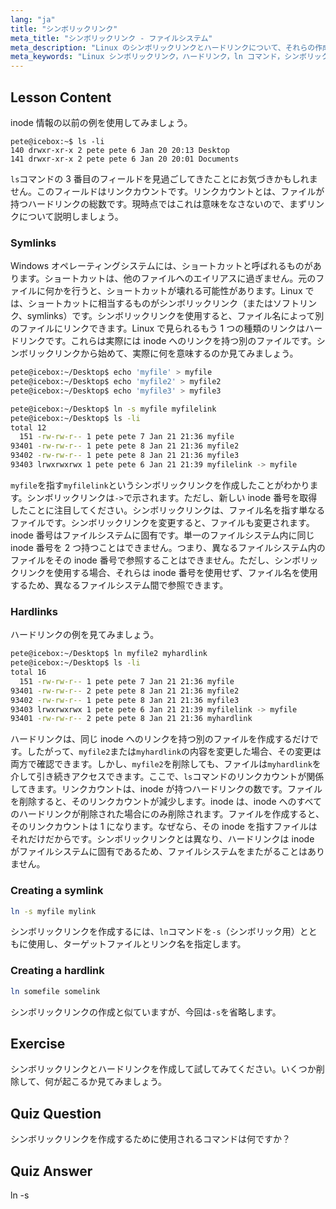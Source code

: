 ```yaml
---
lang: "ja"
title: "シンボリックリンク"
meta_title: "シンボリックリンク - ファイルシステム"
meta_description: "Linux のシンボリックリンクとハードリンクについて、それらの作成方法と管理方法を含めて学びます。初心者向けのこのガイドで、それらの違いと使用例を理解しましょう。"
meta_keywords: "Linux シンボリックリンク，ハードリンク，ln コマンド，シンボリックリンク，Linux ファイルシステム，Linux チュートリアル，初心者向け Linux"
---
```


## Lesson Content

inode 情報の以前の例を使用してみましょう。

```plaintext
pete@icebox:~$ ls -li
140 drwxr-xr-x 2 pete pete 6 Jan 20 20:13 Desktop
141 drwxr-xr-x 2 pete pete 6 Jan 20 20:01 Documents
```

`ls`コマンドの 3 番目のフィールドを見過ごしてきたことにお気づきかもしれません。このフィールドはリンクカウントです。リンクカウントとは、ファイルが持つハードリンクの総数です。現時点ではこれは意味をなさないので、まずリンクについて説明しましょう。

### Symlinks

Windows オペレーティングシステムには、ショートカットと呼ばれるものがあります。ショートカットは、他のファイルへのエイリアスに過ぎません。元のファイルに何かを行うと、ショートカットが壊れる可能性があります。Linux では、ショートカットに相当するものがシンボリックリンク（またはソフトリンク、symlinks）です。シンボリックリンクを使用すると、ファイル名によって別のファイルにリンクできます。Linux で見られるもう 1 つの種類のリンクはハードリンクです。これらは実際には inode へのリンクを持つ別のファイルです。シンボリックリンクから始めて、実際に何を意味するのか見てみましょう。

```bash
pete@icebox:~/Desktop$ echo 'myfile' > myfile
pete@icebox:~/Desktop$ echo 'myfile2' > myfile2
pete@icebox:~/Desktop$ echo 'myfile3' > myfile3

pete@icebox:~/Desktop$ ln -s myfile myfilelink
pete@icebox:~/Desktop$ ls -li
total 12
  151 -rw-rw-r-- 1 pete pete 7 Jan 21 21:36 myfile
93401 -rw-rw-r-- 1 pete pete 8 Jan 21 21:36 myfile2
93402 -rw-rw-r-- 1 pete pete 8 Jan 21 21:36 myfile3
93403 lrwxrwxrwx 1 pete pete 6 Jan 21 21:39 myfilelink -> myfile
```

`myfile`を指す`myfilelink`というシンボリックリンクを作成したことがわかります。シンボリックリンクは`->`で示されます。ただし、新しい inode 番号を取得したことに注目してください。シンボリックリンクは、ファイル名を指す単なるファイルです。シンボリックリンクを変更すると、ファイルも変更されます。inode 番号はファイルシステムに固有です。単一のファイルシステム内に同じ inode 番号を 2 つ持つことはできません。つまり、異なるファイルシステム内のファイルをその inode 番号で参照することはできません。ただし、シンボリックリンクを使用する場合、それらは inode 番号を使用せず、ファイル名を使用するため、異なるファイルシステム間で参照できます。

### Hardlinks

ハードリンクの例を見てみましょう。

```bash
pete@icebox:~/Desktop$ ln myfile2 myhardlink
pete@icebox:~/Desktop$ ls -li
total 16
  151 -rw-rw-r-- 1 pete pete 7 Jan 21 21:36 myfile
93401 -rw-rw-r-- 2 pete pete 8 Jan 21 21:36 myfile2
93402 -rw-rw-r-- 1 pete pete 8 Jan 21 21:36 myfile3
93403 lrwxrwxrwx 1 pete pete 6 Jan 21 21:39 myfilelink -> myfile
93401 -rw-rw-r-- 2 pete pete 8 Jan 21 21:36 myhardlink
```

ハードリンクは、同じ inode へのリンクを持つ別のファイルを作成するだけです。したがって、`myfile2`または`myhardlink`の内容を変更した場合、その変更は両方で確認できます。しかし、`myfile2`を削除しても、ファイルは`myhardlink`を介して引き続きアクセスできます。ここで、`ls`コマンドのリンクカウントが関係してきます。リンクカウントは、inode が持つハードリンクの数です。ファイルを削除すると、そのリンクカウントが減少します。inode は、inode へのすべてのハードリンクが削除された場合にのみ削除されます。ファイルを作成すると、そのリンクカウントは 1 になります。なぜなら、その inode を指すファイルはそれだけだからです。シンボリックリンクとは異なり、ハードリンクは inode がファイルシステムに固有であるため、ファイルシステムをまたがることはありません。

### Creating a symlink

```bash
ln -s myfile mylink
```

シンボリックリンクを作成するには、`ln`コマンドを`-s`（シンボリック用）とともに使用し、ターゲットファイルとリンク名を指定します。

### Creating a hardlink

```bash
ln somefile somelink
```

シンボリックリンクの作成と似ていますが、今回は`-s`を省略します。

## Exercise

シンボリックリンクとハードリンクを作成して試してみてください。いくつか削除して、何が起こるか見てみましょう。

## Quiz Question

シンボリックリンクを作成するために使用されるコマンドは何ですか？

## Quiz Answer

ln -s
